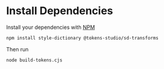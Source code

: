 # Install Dependencies

Install your dependencies with [NPM](https://docs.npmjs.com/downloading-and-installing-node-js-and-npm)

```sh
npm install style-dictionary @tokens-studio/sd-transforms
```

Then run

```sh
node build-tokens.cjs
```
